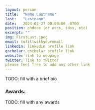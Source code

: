 ```yaml
---
layout: person
title:  "Name Lastname"
last:   "Lastname"
date:   2024-03-27 00:00:00 -0700
position: phdcee (or eecs, idss, etc)
excerpt: ""
img: FirstLast.jpeg
email: tofillwithyouremail
linkedin: linkedin profile link
gscholar: gscholar profile link
website: link to webpage
twitter: link to twitter
please feel free to add any other link
---
```


TODO: fill with a brief bio

### Awards:
TODO: fill with any awards
